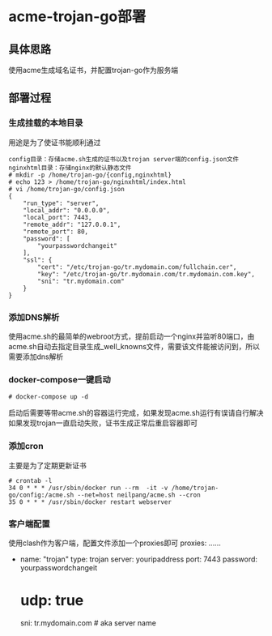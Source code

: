 # acme-trojan-go部署
## 具体思路
使用acme生成域名证书，并配置trojan-go作为服务端
## 部署过程
### 生成挂载的本地目录
用途是为了使证书能顺利通过
```
config目录：存储acme.sh生成的证书以及trojan server端的config.json文件
nginxhtml目录：存储nginx的默认静态文件
# mkdir -p /home/trojan-go/{config,nginxhtml} 
# echo 123 > /home/trojan-go/nginxhtml/index.html
# vi /home/trojan-go/config.json
{
    "run_type": "server",
    "local_addr": "0.0.0.0",
    "local_port": 7443,
    "remote_addr": "127.0.0.1",
    "remote_port": 80,
    "password": [
        "yourpasswordchangeit"
    ],
    "ssl": {
        "cert": "/etc/trojan-go/tr.mydomain.com/fullchain.cer",
        "key": "/etc/trojan-go/tr.mydomain.com/tr.mydomain.com.key",
        "sni": "tr.mydomain.com"
    }
}
```
### 添加DNS解析
使用acme.sh的最简单的webroot方式，提前启动一个nginx并监听80端口，由acme.sh自动去指定目录生成_well_knowns文件，需要该文件能被访问到，所以需要添加dns解析  

### docker-compose一键启动  
```
# docker-compose up -d
```
启动后需要等带acme.sh的容器运行完成，如果发现acme.sh运行有误请自行解决  
如果发现trojan一直启动失败，证书生成正常后重启容器即可
### 添加cron
主要是为了定期更新证书
```
# crontab -l
34 0 * * * /usr/sbin/docker run --rm  -it -v /home/trojan-go/config:/acme.sh --net=host neilpang/acme.sh --cron
35 0 * * * /usr/sbin/docker restart webserver
```
### 客户端配置
使用clash作为客户端，配置文件添加一个proxies即可
proxies:
......
  - name: "trojan"
    type: trojan
    server: youripaddress
    port: 7443
    password: yourpasswordchangeit
    # udp: true
    sni: tr.mydomain.com # aka server name
